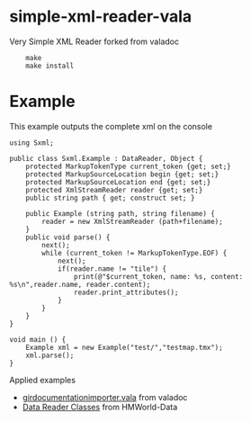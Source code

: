 simple-xml-reader-vala
======================

Very Simple XML Reader forked from valadoc

        make
        make install

Example
=======

This example outputs the complete xml on the console

```vala
using Sxml;

public class Sxml.Example : DataReader, Object {
	protected MarkupTokenType current_token {get; set;}
	protected MarkupSourceLocation begin {get; set;}
	protected MarkupSourceLocation end {get; set;}
	protected XmlStreamReader reader {get; set;}
	public string path { get; construct set; }

	public Example (string path, string filename) {
		reader = new XmlStreamReader (path+filename);
	}
	public void parse() {
		next();
		while (current_token != MarkupTokenType.EOF) {
			next();
			if(reader.name != "tile") {
				print(@"$current_token, name: %s, content: %s\n",reader.name, reader.content);
				reader.print_attributes();
			}
		}
	}
}

void main () {
	Example xml = new Example("test/","testmap.tmx");
	xml.parse();
}
```

Applied examples

 * [girdocumentationimporter.vala](http://git.gnome.org/browse/valadoc/tree/src/libvaladoc/importer/girdocumentationimporter.vala) from valadoc
 * [Data Reader Classes](https://github.com/JumpLink/HMWorld-Data/tree/master/src/XML) from HMWorld-Data